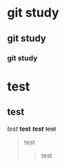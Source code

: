# git study
## git study
### git study

test
====
test
----

*test*
**test**
***test***
~~test~~

> test
> > test

